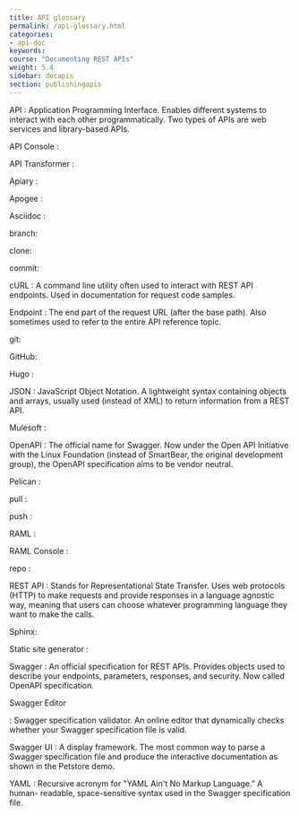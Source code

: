 ```yaml
---
title: API glossary
permalink: /api-glossary.html
categories:
- api-doc
keywords:
course: "Documenting REST APIs"
weight: 5.4
sidebar: docapis
section: publishingapis
---
```


API
: Application Programming Interface. Enables different systems to interact with each other programmatically. Two types of APIs are web services and library-based APIs.

API Console
:

API Transformer
:

Apiary
:

Apogee
:

Asciidoc
:

branch:

clone:

commit:

cURL
: A command line utility often used to interact with REST API endpoints. Used in documentation for request code samples.

Endpoint
: The end part of the request URL (after the base path). Also sometimes used to refer to the entire API reference topic.

git:

GitHub:


Hugo
:

JSON
: JavaScript Object Notation. A lightweight syntax containing objects and arrays, usually used (instead of XML) to return information from a REST API.

Mulesoft
:

OpenAPI
: The official name for Swagger. Now under the Open API Initiative with the Linux Foundation (instead of SmartBear, the original development group), the OpenAPI specification aims to be vendor neutral.

Pelican
:

pull
:

push
:

RAML
:

RAML Console
:

repo
:

REST API
: Stands for Representational State Transfer. Uses web protocols (HTTP) to make requests and provide responses in a language agnostic way, meaning that users can choose whatever programming language they want to make the calls.

Sphinx:

Static site generator
:

Swagger
: An official specification for REST APIs. Provides objects used to describe your endpoints, parameters, responses, and security. Now called OpenAPI specification.

Swagger Editor

: Swagger specification validator. An online editor that dynamically checks whether your Swagger specification file is valid.

Swagger UI
: A display framework. The most common way to parse a Swagger specification file and produce the interactive documentation as shown in the Petstore demo.


YAML
: Recursive acronym for "YAML Ain't No Markup Language.” A human- readable, space-sensitive syntax used in the Swagger specification file.
